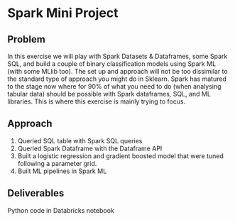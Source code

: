 # Spark Mini Project


## Problem 

In this exercise we will play with Spark Datasets & Dataframes, some Spark SQL, and build a couple of binary classification models using Spark ML (with some MLlib too). The set up and approach will not be too dissimilar to the standard type of approach you might do in Sklearn. Spark has matured to the stage now where for 90% of what you need to do (when analysing tabular data) should be possible with Spark dataframes, SQL, and ML libraries. This is where this exercise is mainly trying to focus.

## Approach

1. Queried SQL table with Spark SQL queries
2. Queried Spark Dataframe with the Dataframe API
3. Built a logistic regression and gradient boosted model that were tuned following a parameter grid.
4. Built ML pipelines in Spark ML

## Deliverables

Python code in Databricks notebook
